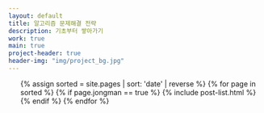 ```yaml
---
layout: default
title: 알고리즘 문제해결 전략
description: 기초부터 쌓아가기
work: true
main: true
project-header: true
header-img: "img/project_bg.jpg"
---
```




<ul class="catalogue">
{% assign sorted = site.pages | sort: 'date' | reverse %}
{% for page in sorted %}
{% if page.jongman == true %}
{% include post-list.html %}
{% endif %}
{% endfor %}
</ul>
